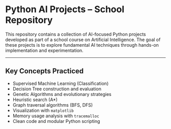 # Python AI Projects – School Repository

This repository contains a collection of AI-focused Python projects developed as part of a school course on Artificial Intelligence. The goal of these projects is to explore fundamental AI techniques through hands-on implementation and experimentation.

---

## Key Concepts Practiced

- Supervised Machine Learning (Classification)
- Decision Tree construction and evaluation
- Genetic Algorithms and evolutionary strategies
- Heuristic search (A*)
- Graph traversal algorithms (BFS, DFS)
- Visualization with `matplotlib`
- Memory usage analysis with `tracemalloc`
- Clean code and modular Python scripting

